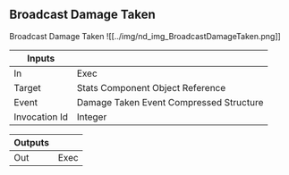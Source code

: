 ## Broadcast Damage Taken
Broadcast Damage Taken
![[../img/nd_img_BroadcastDamageTaken.png]]

|Inputs||
|--|--|
| In | Exec |
| Target | Stats Component Object Reference |
| Event | Damage Taken Event Compressed Structure |
| Invocation Id | Integer |

|Outputs||
|--|--|
| Out | Exec |
